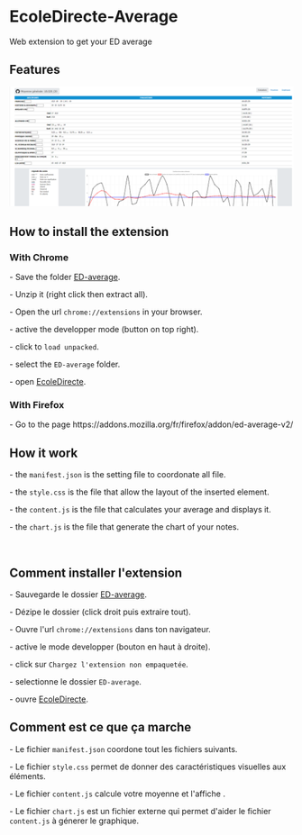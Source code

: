 # EcoleDirecte-Average
<p>Web extension to get your ED average</p>
<h2>Features</h2>
<img src="./example.png">
<h2>How to install the extension</h2>
<h3>With Chrome</h3>
<p> - Save the folder <a href="https://github.com/augustin7698/EcoleDirecte-Average/raw/main/ED-Average.zip">ED-average</a>.</p>
<p> - Unzip it (right click then extract all).</p>
<p> - Open the url <code>chrome://extensions</code> in your browser.</p>
<p> - active the developper mode (button on top right).</p>
<p> - click to <code>load unpacked</code>.</p>
<p> - select the <code>ED-average</code> folder.</p>
<p> - open <a href="https://www.ecoledirecte.com" target="_blank">EcoleDirecte</a>.</p>
<h3>With Firefox</h3>
<p> - Go to the page https://addons.mozilla.org/fr/firefox/addon/ed-average-v2/</p>
<h2>How it work</h2>
<p> - the <code>manifest.json</code> is the setting file to coordonate all file.</p>
<p> - the <code>style.css</code> is the file that allow the layout of the inserted element.</p>
<p> - the <code>content.js</code> is the file that calculates your average and displays it.</p>
<p> - the <code>chart.js</code> is the file that generate the chart of your notes.</p>
<br />
<h2>Comment installer l'extension</h2>
<p> - Sauvegarde le dossier <a href="https://github.com/augustin7698/EcoleDirecte-Average/raw/main/ED-Average.zip">ED-average</a>.</p>
<p> - Dézipe le dossier (click droit puis extraire tout).</p>
<p> - Ouvre l'url <code>chrome://extensions</code> dans ton navigateur.</p>
<p> - active le mode developper (bouton en haut à droite).</p>
<p> - click sur <code>Chargez l'extension non empaquetée</code>.</p>
<p> - selectionne le dossier <code>ED-average</code>.</p>
<p> - ouvre <a href="https://www.ecoledirecte.com" target="_blank">EcoleDirecte</a>.</p>
<h2>Comment est ce que ça marche</h2>
<p> - Le fichier <code>manifest.json</code> coordone tout les fichiers suivants.</p>
<p> - Le fichier <code>style.css</code> permet de donner des caractéristiques visuelles aux éléments.</p>
<p> - Le fichier <code>content.js</code> calcule votre moyenne et l'affiche .</p>
<p> - Le fichier <code>chart.js</code> est un fichier externe qui permet d'aider le fichier <code>content.js</code> à génerer le graphique.</p>
